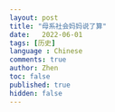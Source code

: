 ```yaml
---
layout: post
title: "母系社会妈妈说了算"
date:   2022-06-01
tags: [历史]
language : Chinese
comments: true
author: Zhen
toc: false
published: true
hidden: false
---
```

<!--stackedit_data:
eyJoaXN0b3J5IjpbLTE5NTgyMTQ3MDJdfQ==
-->